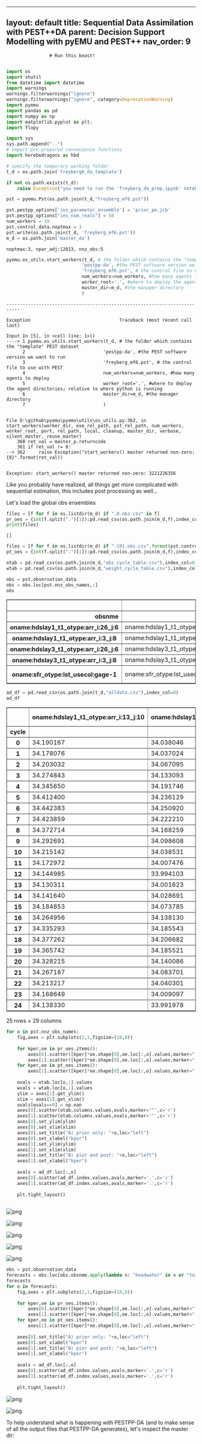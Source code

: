 
---
layout: default
title: Sequential Data Assimilation with PEST++DA
parent: Decision Support Modelling with pyEMU and PEST++
nav_order: 9
---
                    # Run this beast!


```python

import os
import shutil
from datetime import datetime
import warnings
warnings.filterwarnings("ignore")
warnings.filterwarnings("ignore", category=DeprecationWarning) 
import pyemu
import pandas as pd
import numpy as np
import matplotlib.pyplot as plt;
import flopy

import sys
sys.path.append("..")
# import pre-prepared convenience functions
import herebedragons as hbd
```


```python
# specify the temporary working folder
t_d = os.path.join('freyberg6_da_template')

if not os.path.exists(t_d):
    raise Exception("you need to run the 'freyberg_da_prep.ipynb' notebook")


```


```python
pst = pyemu.Pst(os.path.join(t_d,"freyberg_mf6.pst"))
```


```python
pst.pestpp_options['ies_parameter_ensemble'] = 'prior_pe.jcb'
pst.pestpp_options["ies_num_reals"] = 50
num_workers = 10
pst.control_data.noptmax = 3
pst.write(os.path.join(t_d, 'freyberg_mf6.pst'))
m_d = os.path.join('master_da')
```

    noptmax:3, npar_adj:12013, nnz_obs:5
    


```python
pyemu.os_utils.start_workers(t_d, # the folder which contains the "template" PEST dataset
                            'pestpp-da', #the PEST software version we want to run
                            'freyberg_mf6.pst', # the control file to use with PEST
                            num_workers=num_workers, #how many agents to deploy
                            worker_root='.', #where to deploy the agent directories; relative to where python is running
                            master_dir=m_d, #the manager directory
                            )
```


    ---------------------------------------------------------------------------

    Exception                                 Traceback (most recent call last)

    Input In [5], in <cell line: 1>()
    ----> 1 pyemu.os_utils.start_workers(t_d, # the folder which contains the "template" PEST dataset
          2                             'pestpp-da', #the PEST software version we want to run
          3                             'freyberg_mf6.pst', # the control file to use with PEST
          4                             num_workers=num_workers, #how many agents to deploy
          5                             worker_root='.', #where to deploy the agent directories; relative to where python is running
          6                             master_dir=m_d, #the manager directory
          7                             )
    

    File D:\github\pyemu\pyemu\utils\os_utils.py:362, in start_workers(worker_dir, exe_rel_path, pst_rel_path, num_workers, worker_root, port, rel_path, local, cleanup, master_dir, verbose, silent_master, reuse_master)
        360 ret_val = master_p.returncode
        361 if ret_val != 0:
    --> 362     raise Exception("start_workers() master returned non-zero: {0}".format(ret_val))
    

    Exception: start_workers() master returned non-zero: 3221226356


Like you probably have realized, all things get more complicated with sequential estimation, this includes post processing as well...

Let's load the global obs ensembles


```python
files = [f for f in os.listdir(m_d) if ".0.obs.csv" in f]
pr_oes = {int(f.split(".")[1]):pd.read_csv(os.path.join(m_d,f),index_col=0) for f in files}
print(files)
```

    []
    


```python
files = [f for f in os.listdir(m_d) if ".{0}.obs.csv".format(pst.control_data.noptmax) in f]
pt_oes = {int(f.split(".")[1]):pd.read_csv(os.path.join(m_d,f),index_col=0) for f in files}
```


```python
otab = pd.read_csv(os.path.join(m_d,"obs_cycle_table.csv"),index_col=0)
wtab = pd.read_csv(os.path.join(m_d,"weight_cycle_table.csv"),index_col=0)
```


```python
obs = pst.observation_data
obs = obs.loc[pst.nnz_obs_names,:]
obs
```




<div>
<style scoped>
    .dataframe tbody tr th:only-of-type {
        vertical-align: middle;
    }

    .dataframe tbody tr th {
        vertical-align: top;
    }

    .dataframe thead th {
        text-align: right;
    }
</style>
<table border="1" class="dataframe">
  <thead>
    <tr style="text-align: right;">
      <th></th>
      <th>obsnme</th>
      <th>obsval</th>
      <th>weight</th>
      <th>obgnme</th>
      <th>oname</th>
      <th>otype</th>
      <th>usecol</th>
      <th>time</th>
      <th>i</th>
      <th>j</th>
      <th>totim</th>
      <th>observed</th>
      <th>cycle</th>
      <th>state_par_link</th>
    </tr>
    <tr>
      <th>obsnme</th>
      <th></th>
      <th></th>
      <th></th>
      <th></th>
      <th></th>
      <th></th>
      <th></th>
      <th></th>
      <th></th>
      <th></th>
      <th></th>
      <th></th>
      <th></th>
      <th></th>
    </tr>
  </thead>
  <tbody>
    <tr>
      <th>oname:hdslay1_t1_otype:arr_i:26_j:6</th>
      <td>oname:hdslay1_t1_otype:arr_i:26_j:6</td>
      <td>34.251600</td>
      <td>1.0</td>
      <td>hdslay1_t1</td>
      <td>hdslay1</td>
      <td>arr</td>
      <td>NaN</td>
      <td>NaN</td>
      <td>26</td>
      <td>6</td>
      <td>NaN</td>
      <td>NaN</td>
      <td>-1</td>
      <td>pname:icstrtlayer1_inst:0_ptype:gr_pstyle:d_i:26_j:6_x:1625.00_y:3375.00_zone:1</td>
    </tr>
    <tr>
      <th>oname:hdslay1_t1_otype:arr_i:3_j:8</th>
      <td>oname:hdslay1_t1_otype:arr_i:3_j:8</td>
      <td>34.736740</td>
      <td>1.0</td>
      <td>hdslay1_t1</td>
      <td>hdslay1</td>
      <td>arr</td>
      <td>NaN</td>
      <td>NaN</td>
      <td>3</td>
      <td>8</td>
      <td>NaN</td>
      <td>NaN</td>
      <td>-1</td>
      <td>pname:icstrtlayer1_inst:0_ptype:gr_pstyle:d_i:3_j:8_x:2125.00_y:9125.00_zone:1</td>
    </tr>
    <tr>
      <th>oname:hdslay3_t1_otype:arr_i:26_j:6</th>
      <td>oname:hdslay3_t1_otype:arr_i:26_j:6</td>
      <td>34.245570</td>
      <td>1.0</td>
      <td>hdslay3_t1</td>
      <td>hdslay3</td>
      <td>arr</td>
      <td>NaN</td>
      <td>NaN</td>
      <td>26</td>
      <td>6</td>
      <td>NaN</td>
      <td>NaN</td>
      <td>-1</td>
      <td>pname:icstrtlayer3_inst:0_ptype:gr_pstyle:d_i:26_j:6_x:1625.00_y:3375.00_zone:1</td>
    </tr>
    <tr>
      <th>oname:hdslay3_t1_otype:arr_i:3_j:8</th>
      <td>oname:hdslay3_t1_otype:arr_i:3_j:8</td>
      <td>34.730210</td>
      <td>1.0</td>
      <td>hdslay3_t1</td>
      <td>hdslay3</td>
      <td>arr</td>
      <td>NaN</td>
      <td>NaN</td>
      <td>3</td>
      <td>8</td>
      <td>NaN</td>
      <td>NaN</td>
      <td>-1</td>
      <td>pname:icstrtlayer3_inst:0_ptype:gr_pstyle:d_i:3_j:8_x:2125.00_y:9125.00_zone:1</td>
    </tr>
    <tr>
      <th>oname:sfr_otype:lst_usecol:gage-1</th>
      <td>oname:sfr_otype:lst_usecol:gage-1</td>
      <td>3691.573065</td>
      <td>1.0</td>
      <td>obgnme</td>
      <td>sfr</td>
      <td>lst</td>
      <td>gage-1</td>
      <td>NaN</td>
      <td>NaN</td>
      <td>NaN</td>
      <td>NaN</td>
      <td>NaN</td>
      <td>-1</td>
      <td>NaN</td>
    </tr>
  </tbody>
</table>
</div>




```python
ad_df = pd.read_csv(os.path.join(t_d,"alldata.csv"),index_col=0)
ad_df
```




<div>
<style scoped>
    .dataframe tbody tr th:only-of-type {
        vertical-align: middle;
    }

    .dataframe tbody tr th {
        vertical-align: top;
    }

    .dataframe thead th {
        text-align: right;
    }
</style>
<table border="1" class="dataframe">
  <thead>
    <tr style="text-align: right;">
      <th></th>
      <th>oname:hdslay1_t1_otype:arr_i:13_j:10</th>
      <th>oname:hdslay1_t1_otype:arr_i:15_j:16</th>
      <th>oname:hdslay1_t1_otype:arr_i:2_j:15</th>
      <th>oname:hdslay1_t1_otype:arr_i:2_j:9</th>
      <th>oname:hdslay1_t1_otype:arr_i:21_j:10</th>
      <th>oname:hdslay1_t1_otype:arr_i:22_j:15</th>
      <th>oname:hdslay1_t1_otype:arr_i:24_j:4</th>
      <th>oname:hdslay1_t1_otype:arr_i:26_j:6</th>
      <th>oname:hdslay1_t1_otype:arr_i:29_j:15</th>
      <th>oname:hdslay1_t1_otype:arr_i:3_j:8</th>
      <th>...</th>
      <th>oname:hdslay3_t1_otype:arr_i:24_j:4</th>
      <th>oname:hdslay3_t1_otype:arr_i:26_j:6</th>
      <th>oname:hdslay3_t1_otype:arr_i:29_j:15</th>
      <th>oname:hdslay3_t1_otype:arr_i:3_j:8</th>
      <th>oname:hdslay3_t1_otype:arr_i:33_j:7</th>
      <th>oname:hdslay3_t1_otype:arr_i:34_j:10</th>
      <th>oname:hdslay3_t1_otype:arr_i:9_j:1</th>
      <th>oname:sfr_otype:lst_usecol:gage-1</th>
      <th>oname:sfr_otype:lst_usecol:headwater</th>
      <th>oname:sfr_otype:lst_usecol:tailwater</th>
    </tr>
    <tr>
      <th>cycle</th>
      <th></th>
      <th></th>
      <th></th>
      <th></th>
      <th></th>
      <th></th>
      <th></th>
      <th></th>
      <th></th>
      <th></th>
      <th></th>
      <th></th>
      <th></th>
      <th></th>
      <th></th>
      <th></th>
      <th></th>
      <th></th>
      <th></th>
      <th></th>
      <th></th>
    </tr>
  </thead>
  <tbody>
    <tr>
      <th>0</th>
      <td>34.190167</td>
      <td>34.038046</td>
      <td>34.202978</td>
      <td>34.558594</td>
      <td>34.213346</td>
      <td>33.999689</td>
      <td>34.719783</td>
      <td>34.644013</td>
      <td>33.993860</td>
      <td>34.571747</td>
      <td>...</td>
      <td>34.717087</td>
      <td>34.565496</td>
      <td>33.996285</td>
      <td>34.579985</td>
      <td>34.461322</td>
      <td>34.197752</td>
      <td>35.033637</td>
      <td>1998.425564</td>
      <td>-498.657479</td>
      <td>-928.744788</td>
    </tr>
    <tr>
      <th>1</th>
      <td>34.178076</td>
      <td>34.037024</td>
      <td>34.201006</td>
      <td>34.539065</td>
      <td>34.208079</td>
      <td>34.000762</td>
      <td>34.699563</td>
      <td>34.554179</td>
      <td>33.996101</td>
      <td>34.580241</td>
      <td>...</td>
      <td>34.697410</td>
      <td>34.566638</td>
      <td>33.998267</td>
      <td>34.551542</td>
      <td>34.459599</td>
      <td>34.201044</td>
      <td>34.999638</td>
      <td>1914.074438</td>
      <td>-480.627621</td>
      <td>-945.713159</td>
    </tr>
    <tr>
      <th>2</th>
      <td>34.203032</td>
      <td>34.067095</td>
      <td>34.231292</td>
      <td>34.542735</td>
      <td>34.255435</td>
      <td>34.041182</td>
      <td>34.774182</td>
      <td>34.639517</td>
      <td>34.052414</td>
      <td>34.559523</td>
      <td>...</td>
      <td>34.772820</td>
      <td>34.636888</td>
      <td>34.054619</td>
      <td>34.534734</td>
      <td>34.563183</td>
      <td>34.293254</td>
      <td>35.012982</td>
      <td>2047.803833</td>
      <td>-571.683292</td>
      <td>-1106.916683</td>
    </tr>
    <tr>
      <th>3</th>
      <td>34.274843</td>
      <td>34.133093</td>
      <td>34.284466</td>
      <td>34.587875</td>
      <td>34.362326</td>
      <td>34.115102</td>
      <td>34.931566</td>
      <td>34.797994</td>
      <td>34.138846</td>
      <td>34.614963</td>
      <td>...</td>
      <td>34.930103</td>
      <td>34.795909</td>
      <td>34.140918</td>
      <td>34.676304</td>
      <td>34.716963</td>
      <td>34.419109</td>
      <td>35.085834</td>
      <td>2538.185281</td>
      <td>-739.883524</td>
      <td>-1347.110742</td>
    </tr>
    <tr>
      <th>4</th>
      <td>34.345650</td>
      <td>34.191746</td>
      <td>34.330344</td>
      <td>34.654845</td>
      <td>34.461362</td>
      <td>34.176560</td>
      <td>35.089206</td>
      <td>34.923169</td>
      <td>34.205158</td>
      <td>34.651341</td>
      <td>...</td>
      <td>35.086986</td>
      <td>34.928128</td>
      <td>34.207755</td>
      <td>34.667008</td>
      <td>34.848538</td>
      <td>34.519032</td>
      <td>35.189924</td>
      <td>2840.455384</td>
      <td>-877.451526</td>
      <td>-1538.393982</td>
    </tr>
    <tr>
      <th>5</th>
      <td>34.412400</td>
      <td>34.236129</td>
      <td>34.360848</td>
      <td>34.723370</td>
      <td>34.546029</td>
      <td>34.223131</td>
      <td>35.224844</td>
      <td>35.080453</td>
      <td>34.250541</td>
      <td>34.761283</td>
      <td>...</td>
      <td>35.222193</td>
      <td>35.036811</td>
      <td>34.254503</td>
      <td>34.763171</td>
      <td>34.957656</td>
      <td>34.602102</td>
      <td>35.300896</td>
      <td>3088.591379</td>
      <td>-1000.540323</td>
      <td>-1679.921087</td>
    </tr>
    <tr>
      <th>6</th>
      <td>34.442383</td>
      <td>34.250920</td>
      <td>34.366792</td>
      <td>34.767757</td>
      <td>34.582506</td>
      <td>34.237063</td>
      <td>35.309185</td>
      <td>35.122988</td>
      <td>34.264507</td>
      <td>34.788279</td>
      <td>...</td>
      <td>35.305931</td>
      <td>35.103545</td>
      <td>34.269131</td>
      <td>34.793168</td>
      <td>35.016808</td>
      <td>34.631032</td>
      <td>35.378755</td>
      <td>3244.631271</td>
      <td>-1023.508893</td>
      <td>-1725.451745</td>
    </tr>
    <tr>
      <th>7</th>
      <td>34.423859</td>
      <td>34.222210</td>
      <td>34.336185</td>
      <td>34.775132</td>
      <td>34.555534</td>
      <td>34.206814</td>
      <td>35.299420</td>
      <td>35.111435</td>
      <td>34.227300</td>
      <td>34.820600</td>
      <td>...</td>
      <td>35.295507</td>
      <td>35.121364</td>
      <td>34.232676</td>
      <td>34.817475</td>
      <td>34.984534</td>
      <td>34.594366</td>
      <td>35.403683</td>
      <td>2933.983091</td>
      <td>-949.697752</td>
      <td>-1628.449183</td>
    </tr>
    <tr>
      <th>8</th>
      <td>34.372714</td>
      <td>34.168259</td>
      <td>34.286994</td>
      <td>34.748232</td>
      <td>34.475454</td>
      <td>34.145636</td>
      <td>35.189195</td>
      <td>34.983462</td>
      <td>34.151048</td>
      <td>34.789937</td>
      <td>...</td>
      <td>35.184365</td>
      <td>35.013067</td>
      <td>34.155867</td>
      <td>34.766657</td>
      <td>34.845319</td>
      <td>34.475016</td>
      <td>35.370553</td>
      <td>2592.891596</td>
      <td>-811.236047</td>
      <td>-1394.757801</td>
    </tr>
    <tr>
      <th>9</th>
      <td>34.292691</td>
      <td>34.098608</td>
      <td>34.230834</td>
      <td>34.698392</td>
      <td>34.344787</td>
      <td>34.057948</td>
      <td>34.969614</td>
      <td>34.800076</td>
      <td>34.039893</td>
      <td>34.697605</td>
      <td>...</td>
      <td>34.963892</td>
      <td>34.757677</td>
      <td>34.043125</td>
      <td>34.727177</td>
      <td>34.595855</td>
      <td>34.265692</td>
      <td>35.285271</td>
      <td>2006.872411</td>
      <td>-609.062026</td>
      <td>-1042.584554</td>
    </tr>
    <tr>
      <th>10</th>
      <td>34.215142</td>
      <td>34.038531</td>
      <td>34.190713</td>
      <td>34.637500</td>
      <td>34.225035</td>
      <td>33.987762</td>
      <td>34.728872</td>
      <td>34.513390</td>
      <td>33.947304</td>
      <td>34.691141</td>
      <td>...</td>
      <td>34.723894</td>
      <td>34.491410</td>
      <td>33.949288</td>
      <td>34.682819</td>
      <td>34.365448</td>
      <td>34.092161</td>
      <td>35.171902</td>
      <td>1627.954594</td>
      <td>-473.798267</td>
      <td>-763.107322</td>
    </tr>
    <tr>
      <th>11</th>
      <td>34.172972</td>
      <td>34.007476</td>
      <td>34.168587</td>
      <td>34.582283</td>
      <td>34.150860</td>
      <td>33.948102</td>
      <td>34.554467</td>
      <td>34.405574</td>
      <td>33.897052</td>
      <td>34.622222</td>
      <td>...</td>
      <td>34.550797</td>
      <td>34.401332</td>
      <td>33.898870</td>
      <td>34.639777</td>
      <td>34.233601</td>
      <td>34.011732</td>
      <td>35.054750</td>
      <td>1492.098144</td>
      <td>-435.920135</td>
      <td>-624.066713</td>
    </tr>
    <tr>
      <th>12</th>
      <td>34.144985</td>
      <td>33.994103</td>
      <td>34.162153</td>
      <td>34.534287</td>
      <td>34.105242</td>
      <td>33.930063</td>
      <td>34.456455</td>
      <td>34.356307</td>
      <td>33.884325</td>
      <td>34.572168</td>
      <td>...</td>
      <td>34.454374</td>
      <td>34.339198</td>
      <td>33.885915</td>
      <td>34.559814</td>
      <td>34.191983</td>
      <td>33.991714</td>
      <td>34.946527</td>
      <td>1417.882893</td>
      <td>-402.982197</td>
      <td>-604.565976</td>
    </tr>
    <tr>
      <th>13</th>
      <td>34.130311</td>
      <td>34.001623</td>
      <td>34.181145</td>
      <td>34.501250</td>
      <td>34.109612</td>
      <td>33.947669</td>
      <td>34.480402</td>
      <td>34.359981</td>
      <td>33.926770</td>
      <td>34.508663</td>
      <td>...</td>
      <td>34.479364</td>
      <td>34.338827</td>
      <td>33.927978</td>
      <td>34.546429</td>
      <td>34.272153</td>
      <td>34.065107</td>
      <td>34.889253</td>
      <td>1608.666422</td>
      <td>-411.019141</td>
      <td>-741.025853</td>
    </tr>
    <tr>
      <th>14</th>
      <td>34.141640</td>
      <td>34.028691</td>
      <td>34.217241</td>
      <td>34.501466</td>
      <td>34.156746</td>
      <td>33.990227</td>
      <td>34.591483</td>
      <td>34.437760</td>
      <td>33.995513</td>
      <td>34.503467</td>
      <td>...</td>
      <td>34.590644</td>
      <td>34.479768</td>
      <td>33.996423</td>
      <td>34.485530</td>
      <td>34.411515</td>
      <td>34.175573</td>
      <td>34.904697</td>
      <td>1867.786737</td>
      <td>-458.973647</td>
      <td>-934.468495</td>
    </tr>
    <tr>
      <th>15</th>
      <td>34.184853</td>
      <td>34.073785</td>
      <td>34.259222</td>
      <td>34.532658</td>
      <td>34.245331</td>
      <td>34.052044</td>
      <td>34.749882</td>
      <td>34.612741</td>
      <td>34.072185</td>
      <td>34.569590</td>
      <td>...</td>
      <td>34.748538</td>
      <td>34.603659</td>
      <td>34.072963</td>
      <td>34.551632</td>
      <td>34.560565</td>
      <td>34.293271</td>
      <td>34.974194</td>
      <td>2206.529119</td>
      <td>-563.816811</td>
      <td>-1148.770785</td>
    </tr>
    <tr>
      <th>16</th>
      <td>34.264956</td>
      <td>34.138130</td>
      <td>34.307397</td>
      <td>34.594892</td>
      <td>34.361124</td>
      <td>34.124374</td>
      <td>34.926726</td>
      <td>34.785995</td>
      <td>34.151297</td>
      <td>34.601134</td>
      <td>...</td>
      <td>34.924962</td>
      <td>34.734212</td>
      <td>34.152620</td>
      <td>34.633834</td>
      <td>34.712070</td>
      <td>34.417232</td>
      <td>35.085265</td>
      <td>2550.212622</td>
      <td>-733.689484</td>
      <td>-1374.138897</td>
    </tr>
    <tr>
      <th>17</th>
      <td>34.335293</td>
      <td>34.185543</td>
      <td>34.333583</td>
      <td>34.658016</td>
      <td>34.451928</td>
      <td>34.172819</td>
      <td>35.077931</td>
      <td>34.929192</td>
      <td>34.201093</td>
      <td>34.680880</td>
      <td>...</td>
      <td>35.075651</td>
      <td>34.895127</td>
      <td>34.203768</td>
      <td>34.646553</td>
      <td>34.837479</td>
      <td>34.510973</td>
      <td>35.190761</td>
      <td>2844.177596</td>
      <td>-861.130256</td>
      <td>-1528.009918</td>
    </tr>
    <tr>
      <th>18</th>
      <td>34.377262</td>
      <td>34.206682</td>
      <td>34.339932</td>
      <td>34.705702</td>
      <td>34.502704</td>
      <td>34.192775</td>
      <td>35.178717</td>
      <td>34.975565</td>
      <td>34.219285</td>
      <td>34.729846</td>
      <td>...</td>
      <td>35.175839</td>
      <td>35.021240</td>
      <td>34.223535</td>
      <td>34.724268</td>
      <td>34.915148</td>
      <td>34.560346</td>
      <td>35.273490</td>
      <td>2971.340604</td>
      <td>-916.349780</td>
      <td>-1593.743380</td>
    </tr>
    <tr>
      <th>19</th>
      <td>34.365742</td>
      <td>34.185521</td>
      <td>34.312651</td>
      <td>34.713257</td>
      <td>34.486367</td>
      <td>34.169645</td>
      <td>35.185998</td>
      <td>34.985481</td>
      <td>34.190952</td>
      <td>34.755311</td>
      <td>...</td>
      <td>35.182518</td>
      <td>34.994867</td>
      <td>34.195525</td>
      <td>34.770802</td>
      <td>34.898600</td>
      <td>34.529571</td>
      <td>35.299002</td>
      <td>2753.935421</td>
      <td>-847.870373</td>
      <td>-1518.037954</td>
    </tr>
    <tr>
      <th>20</th>
      <td>34.328215</td>
      <td>34.140086</td>
      <td>34.265655</td>
      <td>34.690908</td>
      <td>34.420160</td>
      <td>34.115097</td>
      <td>35.093167</td>
      <td>34.914096</td>
      <td>34.120561</td>
      <td>34.715735</td>
      <td>...</td>
      <td>35.088692</td>
      <td>34.933625</td>
      <td>34.124815</td>
      <td>34.701078</td>
      <td>34.772579</td>
      <td>34.420677</td>
      <td>35.270638</td>
      <td>2454.784937</td>
      <td>-727.316574</td>
      <td>-1302.088683</td>
    </tr>
    <tr>
      <th>21</th>
      <td>34.267187</td>
      <td>34.083701</td>
      <td>34.215556</td>
      <td>34.647382</td>
      <td>34.318926</td>
      <td>34.045075</td>
      <td>34.904982</td>
      <td>34.722138</td>
      <td>34.025890</td>
      <td>34.679218</td>
      <td>...</td>
      <td>34.900068</td>
      <td>34.736309</td>
      <td>34.029209</td>
      <td>34.688618</td>
      <td>34.561794</td>
      <td>34.249921</td>
      <td>35.194898</td>
      <td>2051.619642</td>
      <td>-587.815539</td>
      <td>-1006.730838</td>
    </tr>
    <tr>
      <th>22</th>
      <td>34.213217</td>
      <td>34.040301</td>
      <td>34.182237</td>
      <td>34.597727</td>
      <td>34.223276</td>
      <td>33.988325</td>
      <td>34.697260</td>
      <td>34.555997</td>
      <td>33.947764</td>
      <td>34.602837</td>
      <td>...</td>
      <td>34.692730</td>
      <td>34.558994</td>
      <td>33.949989</td>
      <td>34.646588</td>
      <td>34.358726</td>
      <td>34.101192</td>
      <td>35.094586</td>
      <td>1708.835488</td>
      <td>-489.014606</td>
      <td>-767.664317</td>
    </tr>
    <tr>
      <th>23</th>
      <td>34.168649</td>
      <td>34.009097</td>
      <td>34.163096</td>
      <td>34.551473</td>
      <td>34.144868</td>
      <td>33.946871</td>
      <td>34.530640</td>
      <td>34.386541</td>
      <td>33.895668</td>
      <td>34.600532</td>
      <td>...</td>
      <td>34.526984</td>
      <td>34.364374</td>
      <td>33.897301</td>
      <td>34.580918</td>
      <td>34.222917</td>
      <td>34.004583</td>
      <td>34.991601</td>
      <td>1512.808236</td>
      <td>-425.098483</td>
      <td>-619.707340</td>
    </tr>
    <tr>
      <th>24</th>
      <td>34.138330</td>
      <td>33.991978</td>
      <td>34.155737</td>
      <td>34.513438</td>
      <td>34.099246</td>
      <td>33.926726</td>
      <td>34.439758</td>
      <td>34.276596</td>
      <td>33.878583</td>
      <td>34.510604</td>
      <td>...</td>
      <td>34.437509</td>
      <td>34.340205</td>
      <td>33.880084</td>
      <td>34.543530</td>
      <td>34.176363</td>
      <td>33.977405</td>
      <td>34.907659</td>
      <td>1419.775132</td>
      <td>-388.766627</td>
      <td>-586.379558</td>
    </tr>
  </tbody>
</table>
<p>25 rows × 29 columns</p>
</div>




```python
for o in pst.nnz_obs_names:
    fig,axes = plt.subplots(2,1,figsize=(10,8))
    
    for kper,oe in pr_oes.items():
        axes[0].scatter([kper]*oe.shape[0],oe.loc[:,o].values,marker=".",c="0.5",alpha=0.5)
        axes[1].scatter([kper]*oe.shape[0],oe.loc[:,o].values,marker=".",c="0.5",alpha=0.5)
    for kper,oe in pt_oes.items():
        axes[1].scatter([kper]*oe.shape[0],oe.loc[:,o].values,marker=".",c="b",alpha=0.5)
    
    ovals = otab.loc[o,:].values
    wvals = wtab.loc[o,:].values
    ylim = axes[1].get_ylim()
    xlim = axes[1].get_xlim()
    ovals[wvals==0] = np.nan
    axes[0].scatter(otab.columns.values,ovals,marker='^',c='r')
    axes[1].scatter(otab.columns.values,ovals,marker='^',c='r')
    axes[0].set_ylim(ylim)
    axes[0].set_xlim(xlim)
    axes[0].set_title("A) prior only: "+o,loc="left")
    axes[0].set_xlabel("kper")
    axes[1].set_ylim(ylim)
    axes[1].set_xlim(xlim)
    axes[1].set_title("B) pior and post: "+o,loc="left")
    axes[1].set_xlabel("kper")
    
    avals = ad_df.loc[:,o]
    axes[0].scatter(ad_df.index.values,avals,marker='.',c='r')
    axes[1].scatter(ad_df.index.values,avals,marker='.',c='r')
    
    plt.tight_layout()
    
```


    
![png](freyberg_da_run_files/freyberg_da_run_12_0.png)
    



    
![png](freyberg_da_run_files/freyberg_da_run_12_1.png)
    



    
![png](freyberg_da_run_files/freyberg_da_run_12_2.png)
    



    
![png](freyberg_da_run_files/freyberg_da_run_12_3.png)
    



    
![png](freyberg_da_run_files/freyberg_da_run_12_4.png)
    



```python
obs = pst.observation_data
forecasts = obs.loc[obs.obsnme.apply(lambda x: "headwater" in x or "tailwater" in x),"obsnme"]
forecasts
for o in forecasts:
    fig,axes = plt.subplots(2,1,figsize=(10,8))
    
    for kper,oe in pr_oes.items():
        axes[0].scatter([kper]*oe.shape[0],oe.loc[:,o].values,marker=".",c="0.5",alpha=0.5)
        axes[1].scatter([kper]*oe.shape[0],oe.loc[:,o].values,marker=".",c="0.5",alpha=0.5)
    for kper,oe in pt_oes.items():
        axes[1].scatter([kper]*oe.shape[0],oe.loc[:,o].values,marker=".",c="b",alpha=0.5)
    
    axes[0].set_title("A) prior only: "+o,loc="left")
    axes[0].set_xlabel("kper")
    axes[1].set_title("B) pior and post: "+o,loc="left")
    axes[1].set_xlabel("kper")
    
    avals = ad_df.loc[:,o]
    axes[0].scatter(ad_df.index.values,avals,marker='.',c='r')
    axes[1].scatter(ad_df.index.values,avals,marker='.',c='r')
    
    plt.tight_layout()
```


    
![png](freyberg_da_run_files/freyberg_da_run_13_0.png)
    



    
![png](freyberg_da_run_files/freyberg_da_run_13_1.png)
    


To help understand what is happening with PESTPP-DA (and to make sense of all the output files that PESTPP-DA generates), let's inspect the master dir:
